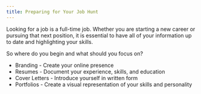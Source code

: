 ```yaml
---
title: Preparing for Your Job Hunt
---
```


Looking for a job is a full-time job. Whether you are starting a new career or pursuing that next position, it is essential to have all of your information up to date and highlighting your skills.

So where do you begin and what should you focus on?

- Branding - Create your online presence
- Resumes - Document your experience, skills, and education
- Cover Letters - Introduce yourself in written form
- Portfolios - Create a visual representation of your skills and personality
